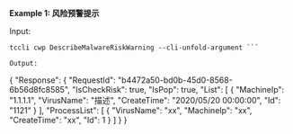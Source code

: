 **Example 1: 风险预警提示**



Input: 

```
tccli cwp DescribeMalwareRiskWarning --cli-unfold-argument ```

Output: 
```
{
    "Response": {
        "RequestId": "b4472a50-bd0b-45d0-8568-6b56d8fc8585",
        "IsCheckRisk": true,
        "IsPop": true,
        "List": [
            {
                "MachineIp": "1.1.1.1",
                "VirusName": "描述",
                "CreateTime": "2020/05/20 00:00:00",
                "Id": "1121"
            }
        ],
        "ProcessList": [
            {
                "VirusName": "xx",
                "MachineIp": "xx",
                "CreateTime": "xx",
                "Id": 1
            }
        ]
    }
}
```


